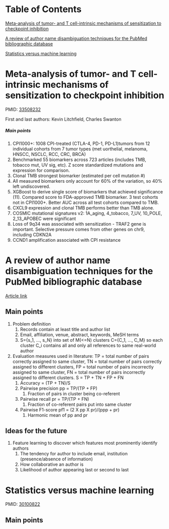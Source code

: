 # Table of Contents
[Meta-analysis of tumor- and T cell-intrinsic mechanisms of sensitization to checkpoint inhibition](#meta-analysis-of-tumor--and-T-cell-intrinsic-mechanisms-of-sensitization-to-checkpoint-inhibition)

[A review of author name disambiguation techniques for the PubMed bibliographic database](#a-review-of-author-name-disambiguation-techniques-for-the-pubmed-bibliographic-database)

[Statistics versus machine learning](#statistics-versus-machine-learning)
<!---toc--->



# Meta-analysis of tumor- and T cell-intrinsic mechanisms of sensitization to checkpoint inhibition
PMID: [33508232](https://pubmed.ncbi.nlm.nih.gov/33508232/)

First and last authors: Kevin Litchfield, Charles Swanton
##### Main points
1. CPI1000+: 1008 CPI-treated (CTLA-4, PD-1, PD-L1)tumors from 12 individual cohorts from 7 tumor types (met uorthelial, melanoma, HNSCC, NSCLC, RCC, CRC, BRCA)
2. Benchmarked 55 biomarkers across 723 articles (includes TMB, tobacco mut, UV sig, etc). Z score standardized mutations and expression for comparison.
3. Clonal TMB strongest biomarker (estimated per cell mutation #)
4. All measured biomarkers only account for 60% of the variation, so 40% left undiscovered.
5. XGBoost to derive single score of biomarkers that achieved significance (11). Compared score to FDA-approved TMB biomarker. 3 test cohorts not in CPI1000+. Better AUC across all test cohorts compared to TMB.
6. CXCL9 expression and clonal TMB performs better than TMB alone.
7. COSMIC mutational signatures v2: 1A_aging, 4_tobacco, 7_UV, 10_POLE, 2_13_APOBEC were significant
8. Loss of 9q34 was associated with sensitization - TRAF2 gene is important. Selective pressure comes from other genes on chr9, including CDKN2A
9. CCND1 amplification associated with CPI resistance

# A review of author name disambiguation techniques for the PubMed bibliographic database

[Article link](https://journals.sagepub.com/doi/full/10.1177/0165551519888605?casa_token=kIW_km4OtaoAAAAA%3AzGXblIrEvk8RCOqVCQ_401mD5J0rasgpq0v7RlXetAri640TU994wWUO2eAhzzQldLDYkULB4Or7) 

## Main points

1. Problem definition
    1. Records contain at least title and author list
    2. Email, affiliation, venue, abstract, keywords, MeSH terms
    3. S={s_1, ..., s_N} into set of M(<=N) clusters C={C_1, ..., C_M} so each cluster C_i contains all and only all references to same real-world author
2. Evaluation measures used in literature: TP = total number of pairs correctly assigned to same cluster, TN = total number of pairs correctly assigned to different clusters, FP = total number of pairs incorrectly assigned to same cluster, FN = total number of pairs incorrectly assigned to different clusters. S = TP + TN + FP + FN
    1. Accuracy = (TP + TN)/S
    2. Pairwise precision pp = TP/(TP + FP)
        1. Fraction of pairs in cluster being  co-referent
    3. Pairwise recall pr = TP/(TP + FN)
        1. Fraction of co-referent pairs put into same cluster
    4. Pairwise F1-score pf1 = (2 X pp X pr)/(ppp + pr)
        1. Harmonic mean of pp and pr

## Ideas for the future

1. Feature learning to discover which features most prominently identify authors
    1. The tendency for author to include email, institution (presence/absence of information)
    2. How collaborative an author is
    3. Likelihood of author appearing last or second to last

# Statistics versus machine learning

PMID: [30100822](https://pubmed.ncbi.nlm.nih.gov/30100822/)

## Main points



